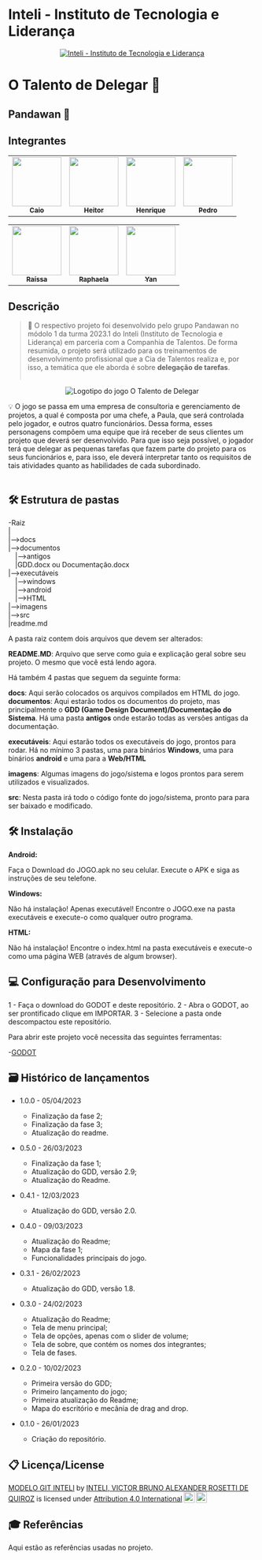# Inteli - Instituto de Tecnologia e Liderança 


<p align="center">
<a href= "https://www.inteli.edu.br/"><img src="https://www.inteli.edu.br/wp-content/uploads/2021/08/20172028/marca_1-2.png" alt="Inteli - Instituto de Tecnologia e Liderança" border="0"></a>
</p>

# O Talento de Delegar 📝

## Pandawan 🐼

## Integrantes
<div align="center">
    <table>
        <tr>
            <td align="center"><a href="https://github.com/CaioPaula"><img src="https://user-images.githubusercontent.com/86068799/221302346-4ab5de25-3e89-4fdf-8248-3204d77ad6cb.png" width="100px" alt=""/><br><sub><b>Caio</b></sub></a><br /></td>
           <td align="center"><a href="https://github.com/heitorep"><img src="https://user-images.githubusercontent.com/86068799/221302754-e3a126ba-415f-4a5a-ac25-9a9ca01f7d8a.png" width="100px;" alt=""/><br><sub><b>Heitor</b></sub></a><br></td>
           <td align="center"><a href="https://github.com/henriqueecox"><img src="https://user-images.githubusercontent.com/86068799/221303201-d9e51fec-21d9-4288-9ebf-e16342d0d098.png" width="100px;" alt=""/><br><sub><b>Henrique</b></sub></a><br></td>
            <td align="center"><a href="https://github.com/uMorit4"><img src="https://user-images.githubusercontent.com/86068799/221303626-7d5bf19c-ce19-436d-bcf3-04a4c41d069e.png" width="100px;" alt=""/><br><sub><b>Pedro</b></sub></a><br></td>
            </tr>
    </table>
</div>

<div align="center">
    <table>
        <tr>
        <td align="center"><a href="https://github.com/raissavieiram"><img src="https://user-images.githubusercontent.com/86068799/221303964-ae6a070d-72ed-4686-906c-ff7d2c08a7fd.png" width="100px;" alt=""/><br><sub><b>Raíssa</b></sub></a><br></td>
        <td align="center"><a href="https://github.com/raphaelaferraz"><img src="https://user-images.githubusercontent.com/86068799/221304209-0a1ae3a4-de56-44bf-9c0e-b2271723a6b4.png" width="100px;" alt=""/><br><sub><b>Raphaela</b></sub></a><br></td>
        <td align="center"><a href="https://github.com/YanMCoutinho"><img src="https://user-images.githubusercontent.com/86068799/221304522-698f454c-3b9b-441d-927f-2f2a03ca9ed3.png" width="100px;" alt=""/><br><sub><b>Yan</b></sub></a><br></td>
        </tr>
    </table>
</div>


## Descrição

> 📜 O respectivo projeto foi desenvolvido pelo grupo Pandawan no módolo 1 da turma 2023.1 do Inteli (Instituto de Tecnologia e Liderança) em parceria com a Companhia de Talentos. De forma resumida, o projeto será utilizado para os treinamentos de desenvolvimento profissional que a Cia de Talentos realiza e, por isso, a temática que ele aborda é sobre <strong>delegação de tarefas</strong>.
<br><br>
<p align="center">
<img src="https://user-images.githubusercontent.com/86068799/221307640-22321c57-e621-4e6c-abe1-888d73c7ec8b.png" alt="Logotipo do jogo O Talento de Delegar" border="0">
</p>


💡 O jogo se passa em uma empresa de consultoria e gerenciamento de projetos, a qual é composta por uma chefe, a Paula, que será controlada pelo jogador, e outros quatro funcionários. Dessa forma, esses personagens compõem uma equipe que irá receber de seus clientes um projeto que deverá ser desenvolvido. Para que isso seja possível, o jogador terá que delegar as pequenas tarefas que fazem parte do projeto para os seus funcionários e, para isso, ele deverá interpretar tanto os requisitos de tais atividades quanto as habilidades de cada subordinado. 
<br><br>

## 🛠 Estrutura de pastas

-Raiz<br>
|<br>
|-->docs<br>
|-->documentos<br>
  &emsp;|-->antigos<br>
  &emsp;|GDD.docx ou Documentação.docx<br>
|-->executáveis<br>
  &emsp;|-->windows<br>
  &emsp;|-->android<br>
  &emsp;|-->HTML<br>
|-->imagens<br>
|-->src<br>
|readme.md<br>

A pasta raiz contem dois arquivos que devem ser alterados:

<b>README.MD</b>: Arquivo que serve como guia e explicação geral sobre seu projeto. O mesmo que você está lendo agora.

Há também 4 pastas que seguem da seguinte forma:

<b>docs</b>: Aqui serão colocados os arquivos compilados em HTML do jogo.
<b>documentos</b>: Aqui estarão todos os documentos do projeto, mas principalmente o <b>GDD (Game Design Document)/Documentação do Sistema</b>. Há uma pasta <b>antigos</b> onde estarão todas as versões antigas da documentação.

<b>executáveis</b>: Aqui estarão todos os executáveis do jogo, prontos para rodar. Há no mínimo 3 pastas, uma para binários <b>Windows</b>, uma para binários <b>android</b> e uma para a <b>Web/HTML</b>

<b>imagens</b>: Algumas imagens do jogo/sistema e logos prontos para serem utilizados e visualizados.

<b>src</b>: Nesta pasta irá todo o código fonte do jogo/sistema, pronto para para ser baixado e modificado.

## 🛠 Instalação

<b>Android:</b>

Faça o Download do JOGO.apk no seu celular.
Execute o APK e siga as instruções de seu telefone.

<b>Windows:</b>

Não há instalação! Apenas executável!
Encontre o JOGO.exe na pasta executáveis e execute-o como qualquer outro programa.

<b>HTML:</b>

Não há instalação!
Encontre o index.html na pasta executáveis e execute-o como uma página WEB (através de algum browser).

## 💻 Configuração para Desenvolvimento

1 - Faça o download do GODOT e deste repositório.
2 - Abra o GODOT, ao ser prontificado clique em IMPORTAR.
3 - Selecione a pasta onde descompactou este repositório.

Para abrir este projeto você necessita das seguintes ferramentas:

-<a href="https://godotengine.org/download">GODOT</a>

## 🗃 Histórico de lançamentos

* 1.0.0 - 05/04/2023
    * Finalização da fase 2;
    * Finalização da fase 3;
    * Atualização do readme.
  
* 0.5.0 - 26/03/2023 
    * Finalização da fase 1;
    * Atualização do GDD, versão 2.9;
    * Atualização do Readme.
    
* 0.4.1 - 12/03/2023 
    * Atualização do GDD, versão 2.0.
    
* 0.4.0 - 09/03/2023 
    * Atualização do Readme;
    * Mapa da fase 1;
    * Funcionalidades principais do jogo. 
    
* 0.3.1 - 26/02/2023
    * Atualização do GDD, versão 1.8.
    
* 0.3.0 - 24/02/2023
    * Atualização do Readme;
    * Tela de menu principal;
    * Tela de opções, apenas com o slider de volume;
    * Tela de sobre, que contém os nomes dos integrantes;
    * Tela de fases.
    
* 0.2.0 - 10/02/2023
    * Primeira versão do GDD;
    * Primeiro lançamento do jogo;
    * Primeira atualização do Readme;
    * Mapa do escritório e mecânia de drag and drop.
    
* 0.1.0 - 26/01/2023
    * Criação do repositório. 

## 📋 Licença/License

<p xmlns:cc="http://creativecommons.org/ns#" xmlns:dct="http://purl.org/dc/terms/"><a property="dct:title" rel="cc:attributionURL" href="https://github.com/Spidus/Teste_Final_1">MODELO GIT INTELI</a> by <a rel="cc:attributionURL dct:creator" property="cc:attributionName" href="https://www.yggbrasil.com.br/vr">INTELI, VICTOR BRUNO ALEXANDER ROSETTI DE QUIROZ</a> is licensed under <a href="http://creativecommons.org/licenses/by/4.0/?ref=chooser-v1" target="_blank" rel="license noopener noreferrer" style="display:inline-block;">Attribution 4.0 International<img style="height:22px!important;margin-left:3px;vertical-align:text-bottom;" src="https://mirrors.creativecommons.org/presskit/icons/cc.svg?ref=chooser-v1"><img style="height:22px!important;margin-left:3px;vertical-align:text-bottom;" src="https://mirrors.creativecommons.org/presskit/icons/by.svg?ref=chooser-v1"></a></p>

## 🎓 Referências

Aqui estão as referências usadas no projeto.

